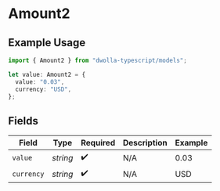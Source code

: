 # Amount2

## Example Usage

```typescript
import { Amount2 } from "dwolla-typescript/models";

let value: Amount2 = {
  value: "0.03",
  currency: "USD",
};
```

## Fields

| Field              | Type               | Required           | Description        | Example            |
| ------------------ | ------------------ | ------------------ | ------------------ | ------------------ |
| `value`            | *string*           | :heavy_check_mark: | N/A                | 0.03               |
| `currency`         | *string*           | :heavy_check_mark: | N/A                | USD                |